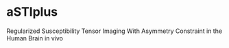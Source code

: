 # aSTIplus
Regularized Susceptibility Tensor Imaging  With Asymmetry Constraint in the Human Brain in vivo
